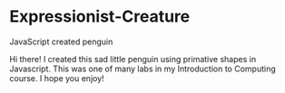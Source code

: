 # Expressionist-Creature
JavaScript created penguin

Hi there! I created this sad little penguin using primative shapes in Javascript.
This was one of many labs in my Introduction to Computing course.
I hope you enjoy!
